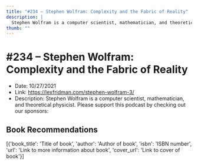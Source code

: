 ```yaml
---
title: "#234 – Stephen Wolfram: Complexity and the Fabric of Reality"
description: |
  Stephen Wolfram is a computer scientist, mathematician, and theoretical physicist. Please support this podcast by checking out our sponsors:"
thumb: ""
---
```


# #234 – Stephen Wolfram: Complexity and the Fabric of Reality

  - Date: 10/27/2021
  - Link: https://lexfridman.com/stephen-wolfram-3/
  - Description: Stephen Wolfram is a computer scientist, mathematician, and theoretical physicist. Please support this podcast by checking out our sponsors:

## Book Recommendations

[{'book_title': 'Title of book', 'author': 'Author of book', 'isbn': 'ISBN number', 'url': 'Link to more information about book', 'cover_url': 'Link to cover of book'}]